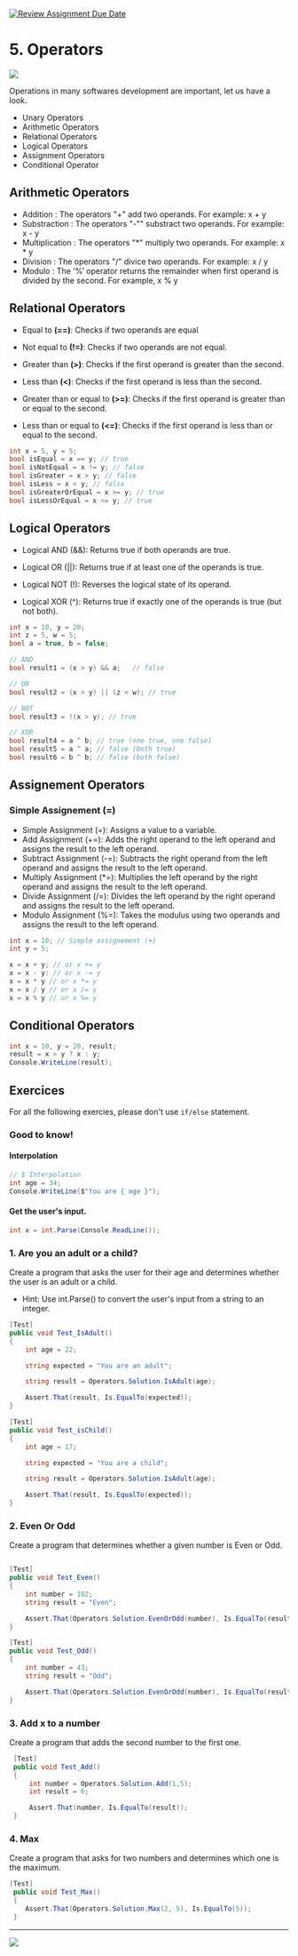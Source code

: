 [![Review Assignment Due Date](https://classroom.github.com/assets/deadline-readme-button-22041afd0340ce965d47ae6ef1cefeee28c7c493a6346c4f15d667ab976d596c.svg)](https://classroom.github.com/a/7TboV4Cz)
# 5. Operators

![](../assets/operators.png)

Operations in many softwares development are important, let us have a look.

- Unary Operators
- Arithmetic Operators
- Relational Operators
- Logical Operators
- Assignment Operators
- Conditional Operator

## Arithmetic Operators

- Addition : The operators "+" add two operands. For example: x + y
- Substraction : The operators "-"" substract two operands. For example: x - y
- Multiplication : The operators "*" multiply two operands. For example: x * y
- Division : The operators "/" divice two operands. For example: x / y
- Modulo : The ‘%’ operator returns the remainder when first operand is divided by the second. For example, x % y

## Relational Operators

- Equal to **(==)**: Checks if two operands are equal

- Not equal to **(!=)**: Checks if two operands are not equal.

- Greater than **(>)**: Checks if the first operand is greater than the second.

- Less than **(<)**: Checks if the first operand is less than the second.

- Greater than or equal to **(>=)**: Checks if the first operand is greater than or equal to the second.

- Less than or equal to **(<=)**: Checks if the first operand is less than or equal to the second.

```csharp
int x = 5, y = 5;
bool isEqual = x == y; // true
bool isNotEqual = x != y; // false
bool isGreater = x > y; // false
bool isLess = x < y; // false
bool isGreaterOrEqual = x >= y; // true
bool isLessOrEqual = x <= y; // true
```

## Logical Operators

- Logical AND (&&): Returns true if both operands are true.

- Logical OR (||): Returns true if at least one of the operands is true.

- Logical NOT (!): Reverses the logical state of its operand.

- Logical XOR (^): Returns true if exactly one of the operands is true (but not both).

```csharp
int x = 10, y = 20;
int z = 5, w = 5;
bool a = true, b = false;

// AND
bool result1 = (x > y) && a;   // false

// OR
bool result2 = (x > y) || (z < w); // true

// NOT
bool result3 = !(x > y); // true

// XOR
bool result4 = a ^ b; // true (one true, one false)
bool result5 = a ^ a; // false (both true)
bool result6 = b ^ b; // false (both false)
```

## Assignement Operators

### Simple Assignement (=)

- Simple Assignment (=): Assigns a value to a variable.
- Add Assignment (+=): Adds the right operand to the left operand and assigns the result to the left operand.
- Subtract Assignment (-=): Subtracts the right operand from the left operand and assigns the result to the left operand.
- Multiply Assignment (\*=): Multiplies the left operand by the right operand and assigns the result to the left operand.
- Divide Assignment (/=): Divides the left operand by the right operand and assigns the result to the left operand.
- Modulo Assignment (%=): Takes the modulus using two operands and assigns the result to the left operand.

```csharp
int x = 10; // Simple assignement (+)
int y = 5;

x = x + y; // or x += y
x = x - y: // or x -= y
x = x * y // or x *= y
x = x / y // or x /= y
x = x % y // or x %= y
```

## Conditional Operators

```csharp
int x = 10, y = 20, result;
result = x > y ? x : y;
Console.WriteLine(result);
```

## Exercices

For all the following exercies, please don't use `if/else` statement.

### Good to know!

#### Interpolation

```csharp
// $ Interpolation
int age = 34;
Console.WriteLine($"You are { age }");
```

#### Get the user's input.

```csharp
int x = int.Parse(Console.ReadLine());
```

### 1. Are you an adult or a child?

Create a program that asks the user for their age and determines whether the user is an adult or a child.

- Hint: Use int.Parse() to convert the user's input from a string to an integer.

```csharp
[Test]
public void Test_IsAdult()
{
    int age = 22;

    string expected = "You are an adult";

    string result = Operators.Solution.IsAdult(age);

    Assert.That(result, Is.EqualTo(expected));
}

[Test]
public void Test_isChild()
{
    int age = 17;

    string expected = "You are a child";

    string result = Operators.Solution.IsAdult(age);

    Assert.That(result, Is.EqualTo(expected));
}
```

### 2. Even Or Odd

Create a program that determines whether a given number is Even or Odd.

```csharp

[Test]
public void Test_Even()
{
    int number = 102;
    string result = "Even";

    Assert.That(Operators.Solution.EvenOrOdd(number), Is.EqualTo(result));
}

[Test]
public void Test_Odd()
{
    int number = 43;
    string result = "Odd";

    Assert.That(Operators.Solution.EvenOrOdd(number), Is.EqualTo(result));
}
```

### 3. Add x to a number

Create a program that adds the second number to the first one.

```csharp
 [Test]
 public void Test_Add()
 {
     int number = Operators.Solution.Add(1,5);
     int result = 6;

     Assert.That(number, Is.EqualTo(result));
 }
```

### 4. Max

Create a program that asks for two numbers and determines which one is the maximum.

```csharp
[Test]
 public void Test_Max()
 {
    Assert.That(Operators.Solution.Max(2, 5), Is.EqualTo(5));
 }
```

--- 

![](https://res.cloudinary.com/practicaldev/image/fetch/s--o3gw5hnt--/c_limit%2Cf_auto%2Cfl_progressive%2Cq_66%2Cw_800/https://media2.giphy.com/media/l2Je4zlfxF6z0IWZi/giphy.gif%3Fcid%3Decf05e47s4y1w2cljqpgb4z4x8xef2mqep0g9tiw761im2cf%26rid%3Dgiphy.gif%26ct%3Dg)
